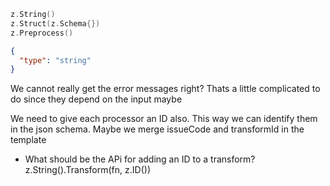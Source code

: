 ```go
z.String()
z.Struct(z.Schema{})
z.Preprocess()
```

```json
{
  "type": "string"
}
```

We cannot really get the error messages right? Thats a little complicated to do since they depend on the input maybe

We need to give each processor an ID also. This way we can identify them in the json schema. Maybe we merge issueCode and transformId in the template

- What should be the APi for adding an ID to a transform? z.String().Transform(fn, z.ID())
